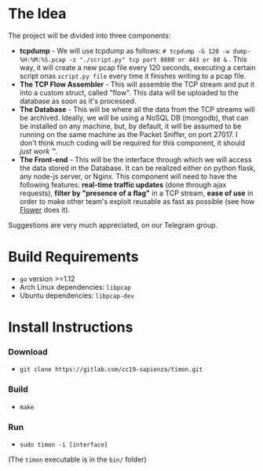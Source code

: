 # The Idea

The project will be divided into three components:

* **tcpdump** - We will use tcpdump as follows: `# tcpdump -G 120 -w dump-%H:%M:%S.pcap -z "./script.py" tcp port 8080 or 443 or 80 &` . This way, it will create a new pcap file every 120 seconds, executing a certain script onas `script.py file` every time it finishes writing to a pcap file.
* **The TCP Flow Assembler** - This will assemble the TCP stream and put it into a custom struct, called "flow". This data will be uploaded to the database as soon as it's processed.
* **The Database** - This will be where all the data from the TCP streams will be archived. Ideally, we will be using a NoSQL DB (mongodb), that can be installed on any machine, but, by default, it will be assumed to be running on the same machine as the Packet Sniffer, on port 27017. I don't think much coding will be required for this component, it should *just work* ™.
* **The Front-end** - This will be the interface through which we will access the data stored in the Database. It can be realized either on python flask, any node-js server, or Nginx. This component will need to have the following features: **real-time traffic updates** (done through ajax requests), **filter by "presence of a flag"** in a TCP stream, **ease of use** in order to make other team's exploit reusable as fast as possible (see how [Flower](https://github.com/secgroup/flower) does it).

Suggestions are very much appreciated, on our Telegram group.

# Build Requirements

* `go` version >=1.12
* Arch Linux dependencies: `libpcap`
* Ubuntu dependencies: `libpcap-dev`

# Install Instructions

### Download
* `git clone https://gitlab.com/cc19-sapienza/timon.git`

### Build
* `make`

### Run
* `sudo timon -i [interface]`

(The `timon` executable is in the `bin/` folder)

